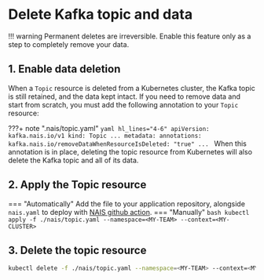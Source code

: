 # Delete Kafka topic and data

!!! warning
    Permanent deletes are irreversible. Enable this feature only as a step to completely remove your data.

## 1. Enable data deletion
When a `Topic` resource is deleted from a Kubernetes cluster, the Kafka topic is still retained, and the data kept intact. If you need to remove data and start from scratch, you must add the following annotation to your `Topic` resource:

???+ note ".nais/topic.yaml"
    ```yaml hl_lines="4-6"
    apiVersion: kafka.nais.io/v1
    kind: Topic
    ...
    metadata:
      annotations:
        kafka.nais.io/removeDataWhenResourceIsDeleted: "true"
    ...
    ```
When this annotation is in place, deleting the topic resource from Kubernetes will also delete the Kafka topic and all of its data.

## 2. Apply the Topic resource
=== "Automatically"
    Add the file to your application repository, alongside `nais.yaml` to deploy with [NAIS github action](../../cicd/github-action.md).
=== "Manually"
    ```bash
    kubectl apply -f ./nais/topic.yaml --namespace=<MY-TEAM> --context=<MY-CLUSTER>
    ```


## 3. Delete the topic resource
```bash
kubectl delete -f ./nais/topic.yaml --namespace=<MY-TEAM> --context=<MY-CLUSTER>
```



